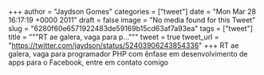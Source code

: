 
+++
author = "Jaydson Gomes"
categories = ["tweet"]
date = "Mon Mar 28 16:17:19 +0000 2011"
draft = false
image = "No media found for this Tweet"
slug = "6280f60e6571922483de59169b15cd63af7a93ea"
tags = ["tweet"]
title = """RT ae galera, vaga para p..."""
tweet = true
tweet_url = "https://twitter.com/jaydson/status/52403906243854336"
+++
RT ae galera, vaga para programador PHP com ênfase em desenvolvimento de apps para o Facebook, entre em contato comigo
